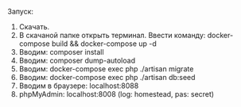 Запуск:

1. Скачать. 
2. В скачаной папке открыть терминал. Ввести команду: docker-compose build && docker-compose up -d
3. Вводим: composer install
4. Вводим: composer dump-autoload
5. Вводим: docker-compose exec php ./artisan migrate
6. Вводим: docker-compose exec php ./artisan db:seed
7. Вводим в браузере: localhost:8088
8. phpMyAdmin: localhost:8008 (log: homestead, pas: secret)

